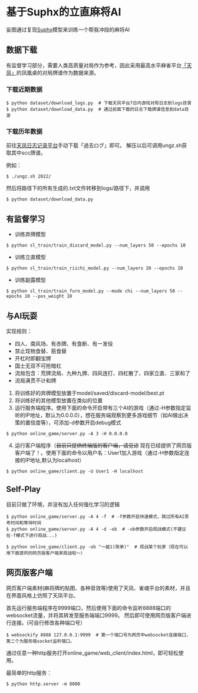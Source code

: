 # 基于Suphx的立直麻将AI

妄图通过复现[Suphx](https://arxiv.org/abs/2003.13590)模型来训练一个帮我冲段的麻将AI


## 数据下载

有监督学习部分，需要人类高质量对局作为参考，因此采用最高水平麻雀平台[「天凤」](https://tenhou.net/)的凤凰桌的对局牌谱作为数据来源。

### 下载近期数据

```shell
$ python dataset/download_logs.py  # 下载天凤平台7日内游戏对局日志到logs目录
$ python dataset/download_data.py  # 通过前面下载的日志下载牌谱信息到data目录
```

### 下载历年数据

前往[天凤日志记录平台](https://tenhou.net/sc/raw/)手动下载「過去ログ」即可。
解压以后可调用ungz.sh获取其中scc牌谱。

例如：
```shell
$ ./ungz.sh 2022/
```

然后将路径下的所有生成的.txt文件转移到logs/路径下，并调用
```shell
$ python dataset/download_data.py
```

## 有监督学习

- 训练弃牌模型
```shell
$ python sl_train/train_discard_model.py --num_layers 50 --epochs 10
```
- 训练立直模型
```shell
$ python sl_train/train_riichi_model.py --num_layers 20 --epochs 10
```

- 训练副露模型
```shell
$ python sl_train/train_furo_model.py --mode chi --num_layers 50 --epochs 10 --pos_weight 10
```
## 与AI玩耍

实现规则：

- 四人、南风场、有赤牌、有食断、有一发役
- 禁止现物食替、筋食替
- 开杠时即翻宝牌
- 国士无双不可抢暗杠
- 流局包含：荒牌流局、九种九牌、四风连打、四杠散了、四家立直、三家和了
- 流局满贯不计和牌

1. 将训练好的弃牌模型放置于model/saved/discard-model/best.pt
2. 将训练好的其他模型放置在类似的位置
3. 运行服务端程序。使用下面的命令开启带有三个AI的游戏（通过-H参数指定监听的IP地址，默认为0.0.0.0），想在服务端观察到更多游戏细节（如AI做出决策的置信度等），可添加-d参数开启debug模式
```shell
$ python online_game/server.py -A 3 -H 0.0.0.0
```
4. 运行客户端程序（<del>目前只提供终端版的客户端，请见谅</del> 现在已经提供了网页版客户端了！。使用下面的命令以用户名：User1加入游戏（通过-H参数指定连接的IP地址,默认为localhost）
```shell
$ python online_game/client.py -U User1 -H localhost
```

## Self-Play
目前只做了环境，并没有加入任何强化学习的逻辑
```shell
$ python online_game/server.py -A 4 -f  # -f参数开启快速模式，跳过所有AI思考时间和等待时间
$ python online_game/server.py -A 4 -d -ob  # -ob参数开启观战模式(不建议在-f模式下进行观战...)

$ python online_game/client.py -ob "一姬1(简单)"  # 观战某个玩家（现在可以用下面提供的网页版客户端来观战啦～）
```

## 网页版客户端

网页客户端素材(麻将牌的贴图、各种音效等)使用了天凤、雀魂平台的素材，并且在界面风格上仿照了天凤平台。

首先运行服务端程序在9999端口，然后使用下面的命令监听8888端口的websocket流量，并将其转发至服务端端口9999。
然后即可使用网页版客户端进行连接。(可自行修改各种端口号）
```shell
$ websockify 8888 127.0.0.1:9999  # 第一个端口号为网页中websocket连接端口，第二个为服务端socket监听端口。
```
通过任意一种http服务打开online_game/web_client/index.html，即可轻松使用。

最简单的http服务：

```shell
$ python http.server -m 8080
```
